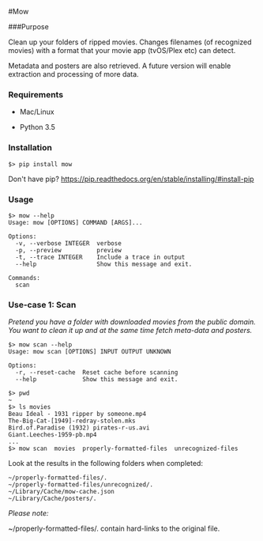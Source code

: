 #Mow

###Purpose

Clean up your folders of ripped movies. Changes filenames (of recognized movies) with a format that your movie app (tvOS/Plex etc) can detect.

Metadata and posters are also retrieved. A future version will enable extraction and processing of more data.

### Requirements

- Mac/Linux 

- Python 3.5

### Installation

`$> pip install mow`

Don't have pip? https://pip.readthedocs.org/en/stable/installing/#install-pip

### Usage
```script
$> mow --help
Usage: mow [OPTIONS] COMMAND [ARGS]...

Options:
  -v, --verbose INTEGER  verbose
  -p, --preview          preview
  -t, --trace INTEGER    Include a trace in output
  --help                 Show this message and exit.

Commands:
  scan
```


### Use-case 1: Scan
_Pretend you have a folder with downloaded movies from the public domain. You want to clean it up and at the same time fetch meta-data and posters._

```script
$> mow scan --help
Usage: mow scan [OPTIONS] INPUT OUTPUT UNKNOWN                    
                                                                  
Options:                                                          
  -r, --reset-cache  Reset cache before scanning
  --help             Show this message and exit.   

$> pwd
~
$> ls movies
Beau Ideal - 1931 ripper by someone.mp4
The-Big-Cat-[1949]-redray-stolen.mks
Bird.of.Paradise (1932) pirates-r-us.avi
Giant.Leeches-1959-pb.mp4
...
$> mow scan  movies  properly-formatted-files  unrecognized-files
```

Look at the results in the following folders when completed:
```
~/properly-formatted-files/.
~/properly-formatted-files/unrecognized/.
~/Library/Cache/mow-cache.json
~/Library/Cache/posters/.
```

*Please note:*

~/properly-formatted-files/. contain hard-links to the original file.
